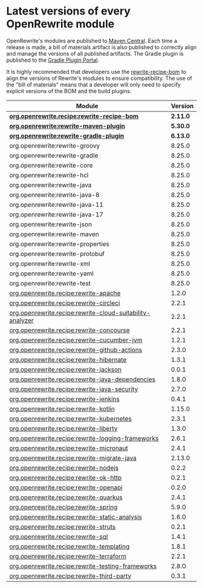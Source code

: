 # Latest versions of every OpenRewrite module

OpenRewrite's modules are published to [Maven Central](https://search.maven.org/search?q=org.openrewrite). Each time a release is made, a bill of materials artifact is also published to correctly align and manage the versions of all published artifacts. The Gradle plugin is published to the [Gradle Plugin Portal](https://plugins.gradle.org/plugin/org.openrewrite.rewrite).

It is highly recommended that developers use the [rewrite-recipe-bom](https://github.com/openrewrite/rewrite-recipe-bom) to align the versions of Rewrite's modules to ensure compatibility. The use of the "bill of materials" means that a developer will only need to specify explicit versions of the BOM and the build plugins:

| Module                                                                                                                         | Version    |
| ------------------------------------------------------------------------------------------------------------------------------ | ---------- |
| [**org.openrewrite.recipe:rewrite-recipe-bom**](https://github.com/openrewrite/rewrite-recipe-bom)                             | **2.11.0** |
| [**org.openrewrite:rewrite-maven-plugin**](https://github.com/openrewrite/rewrite-maven-plugin)                                | **5.30.0** |
| [**org.openrewrite:rewrite-gradle-plugin**](https://github.com/openrewrite/rewrite-gradle-plugin)                              | **6.13.0** |
| org.openrewrite:rewrite-groovy                                                                                                 | 8.25.0     |
| org.openrewrite:rewrite-gradle                                                                                                 | 8.25.0     |
| org.openrewrite:rewrite-core                                                                                                   | 8.25.0     |
| org.openrewrite:rewrite-hcl                                                                                                    | 8.25.0     |
| org.openrewrite:rewrite-java                                                                                                   | 8.25.0     |
| org.openrewrite:rewrite-java-8                                                                                                 | 8.25.0     |
| org.openrewrite:rewrite-java-11                                                                                                | 8.25.0     |
| org.openrewrite:rewrite-java-17                                                                                                | 8.25.0     |
| org.openrewrite:rewrite-json                                                                                                   | 8.25.0     |
| org.openrewrite:rewrite-maven                                                                                                  | 8.25.0     |
| org.openrewrite:rewrite-properties                                                                                             | 8.25.0     |
| org.openrewrite:rewrite-protobuf                                                                                               | 8.25.0     |
| org.openrewrite:rewrite-xml                                                                                                    | 8.25.0     |
| org.openrewrite:rewrite-yaml                                                                                                   | 8.25.0     |
| org.openrewrite:rewrite-test                                                                                                   | 8.25.0     |
| [org.openrewrite.recipe:rewrite-apache](https://github.com/openrewrite/rewrite-apache)                                         | 1.2.0      |
| [org.openrewrite.recipe:rewrite-circleci](https://github.com/openrewrite/rewrite-circleci)                                     | 2.2.1      |
| [org.openrewrite.recipe:rewrite-cloud-suitability-analyzer](https://github.com/openrewrite/rewrite-cloud-suitability-analyzer) | 2.2.1      |
| [org.openrewrite.recipe:rewrite-concourse](https://github.com/openrewrite/rewrite-concourse)                                   | 2.2.1      |
| [org.openrewrite.recipe:rewrite-cucumber-jvm](https://github.com/openrewrite/rewrite-cucumber-jvm)                             | 1.2.1      |
| [org.openrewrite.recipe:rewrite-github-actions](https://github.com/openrewrite/rewrite-github-actions)                         | 2.3.0      |
| [org.openrewrite.recipe:rewrite-hibernate](https://github.com/openrewrite/rewrite-hibernate)                                   | 1.3.1      |
| [org.openrewrite.recipe:rewrite-jackson](https://github.com/openrewrite/rewrite-jackson)                                       | 0.0.1      |
| [org.openrewrite.recipe:rewrite-java-dependencies](https://github.com/openrewrite/rewrite-java-dependencies)                   | 1.8.0      |
| [org.openrewrite.recipe:rewrite-java-security](https://github.com/openrewrite/rewrite-java-security)                           | 2.7.0      |
| [org.openrewrite.recipe:rewrite-jenkins](https://github.com/openrewrite/rewrite-jenkins)                                       | 0.4.1      |
| [org.openrewrite.recipe:rewrite-kotlin](https://github.com/openrewrite/rewrite-kotlin)                                         | 1.15.0     |
| [org.openrewrite.recipe:rewrite-kubernetes](https://github.com/openrewrite/rewrite-kubernetes)                                 | 2.3.1      |
| [org.openrewrite.recipe:rewrite-liberty](https://github.com/openrewrite/rewrite-liberty)                                       | 1.3.0      |
| [org.openrewrite.recipe:rewrite-logging-frameworks](https://github.com/openrewrite/rewrite-logging-frameworks)                 | 2.6.1      |
| [org.openrewrite.recipe:rewrite-micronaut](https://github.com/openrewrite/rewrite-micronaut)                                   | 2.4.1      |
| [org.openrewrite.recipe:rewrite-migrate-java](https://github.com/openrewrite/rewrite-migrate-java)                             | 2.13.0     |
| [org.openrewrite.recipe:rewrite-nodejs](https://github.com/openrewrite/rewrite-nodejs)                                         | 0.2.2      |
| [org.openrewrite.recipe:rewrite-ok-http](https://github.com/openrewrite/rewrite-okhttp)                                        | 0.2.1      |
| [org.openrewrite.recipe:rewrite-openapi](https://github.com/openrewrite/rewrite-openapi)                                       | 0.2.0      |
| [org.openrewrite.recipe:rewrite-quarkus](https://github.com/openrewrite/rewrite-quarkus)                                       | 2.4.1      |
| [org.openrewrite.recipe:rewrite-spring](https://github.com/openrewrite/rewrite-spring)                                         | 5.9.0      |
| [org.openrewrite.recipe:rewrite-static-analysis](https://github.com/openrewrite/rewrite-static-analysis)                       | 1.6.0      |
| [org.openrewrite.recipe:rewrite-struts](https://github.com/openrewrite/rewrite-struts)                                         | 0.2.1      |
| [org.openrewrite.recipe:rewrite-sql](https://github.com/openrewrite/rewrite-sql)                                               | 1.4.1      |
| [org.openrewrite.recipe:rewrite-templating](https://github.com/openrewrite/rewrite-templating)                                 | 1.8.1      |
| [org.openrewrite.recipe:rewrite-terraform](https://github.com/openrewrite/rewrite-terraform)                                   | 2.2.1      |
| [org.openrewrite.recipe:rewrite-testing-frameworks](https://github.com/openrewrite/rewrite-testing-frameworks)                 | 2.8.0      |
| [org.openrewrite.recipe:rewrite-third-party](https://github.com/openrewrite/rewrite-third-party)                               | 0.3.1      |
